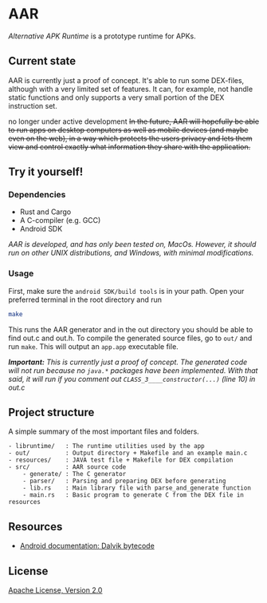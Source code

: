 # AAR
*Alternative APK Runtime* is a prototype runtime for APKs.

## Current state
AAR is currently just a proof of concept. It's able to run some DEX-files, although with a very limited set of features. It can, for example, not handle static functions and only supports a very small portion of the DEX instruction set.

no longer under active development ~~In the future, AAR will hopefully be able to run apps on desktop computers as well as mobile devices (and maybe even on the web), in a way which protects the users privacy and lets them view and control exactly what information they share with the application.~~

## Try it yourself!
### Dependencies
- Rust and Cargo
- A C-compiler (e.g. GCC)
- Android SDK

*AAR is developed, and has only been tested on, MacOs. However, it should run on other UNIX distributions, and Windows, with minimal modifications.*
### Usage
First, make sure the `android SDK/build tools` is in your path. Open your preferred terminal in the root directory and run
```bash
make
```

This runs the AAR generator and in the out directory you should be able to find out.c and out.h.
To compile the generated source files, go to `out/` and run `make`. This will output an `app.app` executable file.


***Important:** This is currently just a proof of concept. The generated code will not run because no `java.*` packages have been implemented. With that said, it will run if you comment out `CLASS_3____constructor(...)` (line 10) in out.c* 

## Project structure
A simple summary of the most important files and folders.
```
- libruntime/   : The runtime utilities used by the app
- out/          : Output directory + Makefile and an example main.c
- resources/    : JAVA test file + Makefile for DEX compilation
- src/          : AAR source code
    - generate/ : The C generator
    - parser/   : Parsing and preparing DEX before generating
    - lib.rs    : Main library file with parse_and_generate function
    - main.rs   : Basic program to generate C from the DEX file in resources
```

## Resources
- [Android documentation: Dalvik bytecode](https://source.android.com/devices/tech/dalvik/dalvik-bytecode)

## License
[Apache License, Version 2.0](http://www.apache.org/licenses/LICENSE-2.0)
